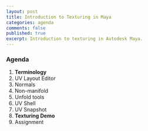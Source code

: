 ```yaml
---
layout: post
title: Introduction to Texturing in Maya
categories: agenda
comments: false
published: true
excerpt: Introduction to texturing in Autodesk Maya.
---
```


### Agenda

1. **Terminology**
  1. UV Layout Editor
  2. Normals
  3. Non-manifold
  4. Unfold tools
  5. UV Shell
  6. UV Snapshot
2. **Texturing Demo**
3. Assignment
